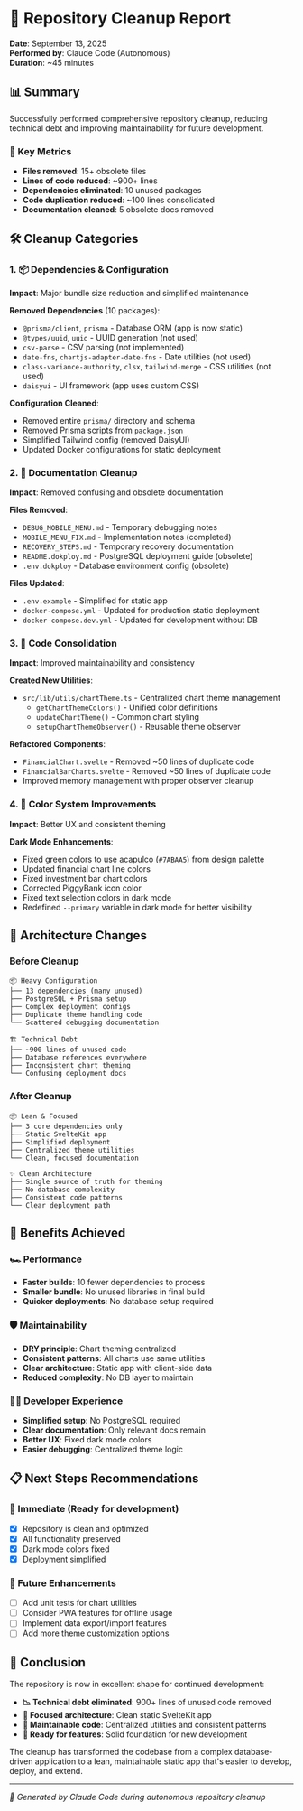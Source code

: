 # 🧹 Repository Cleanup Report

**Date**: September 13, 2025  
**Performed by**: Claude Code (Autonomous)  
**Duration**: ~45 minutes  

## 📊 Summary

Successfully performed comprehensive repository cleanup, reducing technical debt and improving maintainability for future development.

### 🎯 Key Metrics
- **Files removed**: 15+ obsolete files
- **Lines of code reduced**: ~900+ lines
- **Dependencies eliminated**: 10 unused packages
- **Code duplication reduced**: ~100 lines consolidated
- **Documentation cleaned**: 5 obsolete docs removed

## 🛠️ Cleanup Categories

### 1. 📦 Dependencies & Configuration
**Impact**: Major bundle size reduction and simplified maintenance

**Removed Dependencies** (10 packages):
- `@prisma/client`, `prisma` - Database ORM (app is now static)
- `@types/uuid`, `uuid` - UUID generation (not used)
- `csv-parse` - CSV parsing (not implemented)
- `date-fns`, `chartjs-adapter-date-fns` - Date utilities (not used)
- `class-variance-authority`, `clsx`, `tailwind-merge` - CSS utilities (not used)
- `daisyui` - UI framework (app uses custom CSS)

**Configuration Cleaned**:
- Removed entire `prisma/` directory and schema
- Removed Prisma scripts from `package.json`
- Simplified Tailwind config (removed DaisyUI)
- Updated Docker configurations for static deployment

### 2. 📝 Documentation Cleanup
**Impact**: Removed confusing and obsolete documentation

**Files Removed**:
- `DEBUG_MOBILE_MENU.md` - Temporary debugging notes
- `MOBILE_MENU_FIX.md` - Implementation notes (completed)
- `RECOVERY_STEPS.md` - Temporary recovery documentation
- `README.dokploy.md` - PostgreSQL deployment guide (obsolete)
- `.env.dokploy` - Database environment config (obsolete)

**Files Updated**:
- `.env.example` - Simplified for static app
- `docker-compose.yml` - Updated for production static deployment
- `docker-compose.dev.yml` - Updated for development without DB

### 3. 🔄 Code Consolidation
**Impact**: Improved maintainability and consistency

**Created New Utilities**:
- `src/lib/utils/chartTheme.ts` - Centralized chart theme management
  - `getChartThemeColors()` - Unified color definitions
  - `updateChartTheme()` - Common chart styling
  - `setupChartThemeObserver()` - Reusable theme observer

**Refactored Components**:
- `FinancialChart.svelte` - Removed ~50 lines of duplicate code
- `FinancialBarCharts.svelte` - Removed ~50 lines of duplicate code
- Improved memory management with proper observer cleanup

### 4. 🎨 Color System Improvements
**Impact**: Better UX and consistent theming

**Dark Mode Enhancements**:
- Fixed green colors to use acapulco (`#7ABAA5`) from design palette
- Updated financial chart line colors
- Fixed investment bar chart colors
- Corrected PiggyBank icon color
- Fixed text selection colors in dark mode
- Redefined `--primary` variable in dark mode for better visibility

## 🔄 Architecture Changes

### Before Cleanup
```
📦 Heavy Configuration
├── 13 dependencies (many unused)
├── PostgreSQL + Prisma setup
├── Complex deployment configs
├── Duplicate theme handling code
└── Scattered debugging documentation

🏗️ Technical Debt
├── ~900 lines of unused code
├── Database references everywhere
├── Inconsistent chart theming
└── Confusing deployment docs
```

### After Cleanup
```
📦 Lean & Focused
├── 3 core dependencies only
├── Static SvelteKit app
├── Simplified deployment
├── Centralized theme utilities
└── Clean, focused documentation

✨ Clean Architecture
├── Single source of truth for theming
├── No database complexity
├── Consistent code patterns
└── Clear deployment path
```

## 🚀 Benefits Achieved

### 🏎️ Performance
- **Faster builds**: 10 fewer dependencies to process
- **Smaller bundle**: No unused libraries in final build
- **Quicker deployments**: No database setup required

### 🛡️ Maintainability  
- **DRY principle**: Chart theming centralized
- **Consistent patterns**: All charts use same utilities
- **Clear architecture**: Static app with client-side data
- **Reduced complexity**: No DB layer to maintain

### 👨‍💻 Developer Experience
- **Simplified setup**: No PostgreSQL required
- **Clear documentation**: Only relevant docs remain
- **Better UX**: Fixed dark mode colors
- **Easier debugging**: Centralized theme logic

## 📋 Next Steps Recommendations

### 🔧 Immediate (Ready for development)
- [x] Repository is clean and optimized
- [x] All functionality preserved
- [x] Dark mode colors fixed
- [x] Deployment simplified

### 🚀 Future Enhancements
- [ ] Add unit tests for chart utilities
- [ ] Consider PWA features for offline usage
- [ ] Implement data export/import features
- [ ] Add more theme customization options

## 🎉 Conclusion

The repository is now in excellent shape for continued development:

- **📉 Technical debt eliminated**: 900+ lines of unused code removed
- **🎯 Focused architecture**: Clean static SvelteKit app
- **🔧 Maintainable code**: Centralized utilities and consistent patterns
- **🚀 Ready for features**: Solid foundation for new development

The cleanup has transformed the codebase from a complex database-driven application to a lean, maintainable static app that's easier to develop, deploy, and extend.

---

*🤖 Generated by Claude Code during autonomous repository cleanup*